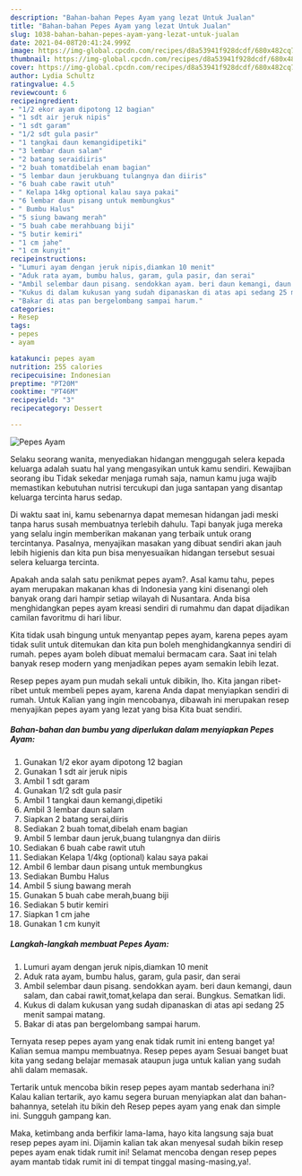 ```yaml
---
description: "Bahan-bahan Pepes Ayam yang lezat Untuk Jualan"
title: "Bahan-bahan Pepes Ayam yang lezat Untuk Jualan"
slug: 1038-bahan-bahan-pepes-ayam-yang-lezat-untuk-jualan
date: 2021-04-08T20:41:24.999Z
image: https://img-global.cpcdn.com/recipes/d8a53941f928dcdf/680x482cq70/pepes-ayam-foto-resep-utama.jpg
thumbnail: https://img-global.cpcdn.com/recipes/d8a53941f928dcdf/680x482cq70/pepes-ayam-foto-resep-utama.jpg
cover: https://img-global.cpcdn.com/recipes/d8a53941f928dcdf/680x482cq70/pepes-ayam-foto-resep-utama.jpg
author: Lydia Schultz
ratingvalue: 4.5
reviewcount: 6
recipeingredient:
- "1/2 ekor ayam dipotong 12 bagian"
- "1 sdt air jeruk nipis"
- "1 sdt garam"
- "1/2 sdt gula pasir"
- "1 tangkai daun kemangidipetiki"
- "3 lembar daun salam"
- "2 batang seraidiiris"
- "2 buah tomatdibelah enam bagian"
- "5 lembar daun jerukbuang tulangnya dan diiris"
- "6 buah cabe rawit utuh"
- " Kelapa 14kg optional kalau saya pakai"
- "6 lembar daun pisang untuk membungkus"
- " Bumbu Halus"
- "5 siung bawang merah"
- "5 buah cabe merahbuang biji"
- "5 butir kemiri"
- "1 cm jahe"
- "1 cm kunyit"
recipeinstructions:
- "Lumuri ayam dengan jeruk nipis,diamkan 10 menit"
- "Aduk rata ayam, bumbu halus, garam, gula pasir, dan serai"
- "Ambil selembar daun pisang. sendokkan ayam. beri daun kemangi, daun salam, dan cabai rawit,tomat,kelapa dan serai. Bungkus. Sematkan lidi."
- "Kukus di dalam kukusan yang sudah dipanaskan di atas api sedang 25 menit sampai matang."
- "Bakar di atas pan bergelombang sampai harum."
categories:
- Resep
tags:
- pepes
- ayam

katakunci: pepes ayam 
nutrition: 255 calories
recipecuisine: Indonesian
preptime: "PT20M"
cooktime: "PT46M"
recipeyield: "3"
recipecategory: Dessert

---
```



![Pepes Ayam](https://img-global.cpcdn.com/recipes/d8a53941f928dcdf/680x482cq70/pepes-ayam-foto-resep-utama.jpg)

Selaku seorang wanita, menyediakan hidangan menggugah selera kepada keluarga adalah suatu hal yang mengasyikan untuk kamu sendiri. Kewajiban seorang ibu Tidak sekedar menjaga rumah saja, namun kamu juga wajib memastikan kebutuhan nutrisi tercukupi dan juga santapan yang disantap keluarga tercinta harus sedap.

Di waktu  saat ini, kamu sebenarnya dapat memesan hidangan jadi meski tanpa harus susah membuatnya terlebih dahulu. Tapi banyak juga mereka yang selalu ingin memberikan makanan yang terbaik untuk orang tercintanya. Pasalnya, menyajikan masakan yang dibuat sendiri akan jauh lebih higienis dan kita pun bisa menyesuaikan hidangan tersebut sesuai selera keluarga tercinta. 



Apakah anda salah satu penikmat pepes ayam?. Asal kamu tahu, pepes ayam merupakan makanan khas di Indonesia yang kini disenangi oleh banyak orang dari hampir setiap wilayah di Nusantara. Anda bisa menghidangkan pepes ayam kreasi sendiri di rumahmu dan dapat dijadikan camilan favoritmu di hari libur.

Kita tidak usah bingung untuk menyantap pepes ayam, karena pepes ayam tidak sulit untuk ditemukan dan kita pun boleh menghidangkannya sendiri di rumah. pepes ayam boleh dibuat memalui bermacam cara. Saat ini telah banyak resep modern yang menjadikan pepes ayam semakin lebih lezat.

Resep pepes ayam pun mudah sekali untuk dibikin, lho. Kita jangan ribet-ribet untuk membeli pepes ayam, karena Anda dapat menyiapkan sendiri di rumah. Untuk Kalian yang ingin mencobanya, dibawah ini merupakan resep menyajikan pepes ayam yang lezat yang bisa Kita buat sendiri.

<!--inarticleads1-->

##### Bahan-bahan dan bumbu yang diperlukan dalam menyiapkan Pepes Ayam:

1. Gunakan 1/2 ekor ayam dipotong 12 bagian
1. Gunakan 1 sdt air jeruk nipis
1. Ambil 1 sdt garam
1. Gunakan 1/2 sdt gula pasir
1. Ambil 1 tangkai daun kemangi,dipetiki
1. Ambil 3 lembar daun salam
1. Siapkan 2 batang serai,diiris
1. Sediakan 2 buah tomat,dibelah enam bagian
1. Ambil 5 lembar daun jeruk,buang tulangnya dan diiris
1. Sediakan 6 buah cabe rawit utuh
1. Sediakan  Kelapa 1/4kg (optional) kalau saya pakai
1. Ambil 6 lembar daun pisang untuk membungkus
1. Sediakan  Bumbu Halus
1. Ambil 5 siung bawang merah
1. Gunakan 5 buah cabe merah,buang biji
1. Sediakan 5 butir kemiri
1. Siapkan 1 cm jahe
1. Gunakan 1 cm kunyit




<!--inarticleads2-->

##### Langkah-langkah membuat Pepes Ayam:

1. Lumuri ayam dengan jeruk nipis,diamkan 10 menit
1. Aduk rata ayam, bumbu halus, garam, gula pasir, dan serai
1. Ambil selembar daun pisang. sendokkan ayam. beri daun kemangi, daun salam, dan cabai rawit,tomat,kelapa dan serai. Bungkus. Sematkan lidi.
1. Kukus di dalam kukusan yang sudah dipanaskan di atas api sedang 25 menit sampai matang.
1. Bakar di atas pan bergelombang sampai harum.




Ternyata resep pepes ayam yang enak tidak rumit ini enteng banget ya! Kalian semua mampu membuatnya. Resep pepes ayam Sesuai banget buat kita yang sedang belajar memasak ataupun juga untuk kalian yang sudah ahli dalam memasak.

Tertarik untuk mencoba bikin resep pepes ayam mantab sederhana ini? Kalau kalian tertarik, ayo kamu segera buruan menyiapkan alat dan bahan-bahannya, setelah itu bikin deh Resep pepes ayam yang enak dan simple ini. Sungguh gampang kan. 

Maka, ketimbang anda berfikir lama-lama, hayo kita langsung saja buat resep pepes ayam ini. Dijamin kalian tak akan menyesal sudah bikin resep pepes ayam enak tidak rumit ini! Selamat mencoba dengan resep pepes ayam mantab tidak rumit ini di tempat tinggal masing-masing,ya!.

